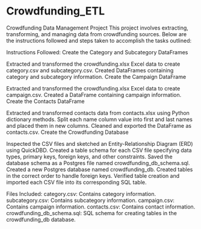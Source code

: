 # Crowdfunding_ETL

Crowdfunding Data Management Project
This project involves extracting, transforming, and managing data from crowdfunding sources. Below are the instructions followed and steps taken to accomplish the tasks outlined:

Instructions Followed:
Create the Category and Subcategory DataFrames

Extracted and transformed the crowdfunding.xlsx Excel data to create category.csv and subcategory.csv.
Created DataFrames containing category and subcategory information.
Create the Campaign DataFrame

Extracted and transformed the crowdfunding.xlsx Excel data to create campaign.csv.
Created a DataFrame containing campaign information.
Create the Contacts DataFrame

Extracted and transformed contacts data from contacts.xlsx using Python dictionary methods.
Split each name column value into first and last names and placed them in new columns.
Cleaned and exported the DataFrame as contacts.csv.
Create the Crowdfunding Database

Inspected the CSV files and sketched an Entity-Relationship Diagram (ERD) using QuickDBD.
Created a table schema for each CSV file specifying data types, primary keys, foreign keys, and other constraints.
Saved the database schema as a Postgres file named crowdfunding_db_schema.sql.
Created a new Postgres database named crowdfunding_db.
Created tables in the correct order to handle foreign keys.
Verified table creation and imported each CSV file into its corresponding SQL table.

Files Included:
category.csv: Contains category information.
subcategory.csv: Contains subcategory information.
campaign.csv: Contains campaign information.
contacts.csv: Contains contact information.
crowdfunding_db_schema.sql: SQL schema for creating tables in the crowdfunding_db database.
